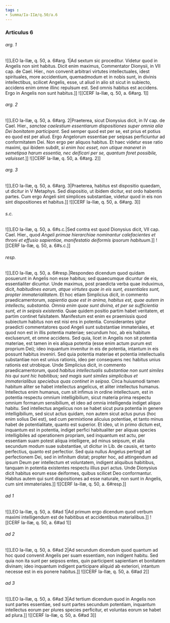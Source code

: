 ```yaml
---
tags : 
- Summa/Ia-IIæ/q.50/a.6
---
```


### Articulus 6

###### arg. 1
![[LEO Ia-IIæ, q. 50, a. 6#arg. 1|Ad sextum sic proceditur. Videtur quod in Angelis non sint habitus. Dicit enim maximus, Commentator Dionysii, in VII cap. de Cael. Hier., non convenit arbitrari virtutes intellectuales, idest spirituales, more accidentium, quemadmodum et in nobis sunt, in divinis intellectibus, scilicet Angelis, esse, ut aliud in alio sit sicut in subiecto, accidens enim omne illinc repulsum est. Sed omnis habitus est accidens. Ergo in Angelis non sunt habitus.]]
![[CERF Ia-IIæ, q. 50, a. 6#arg. 1]]

###### arg. 2
![[LEO Ia-IIæ, q. 50, a. 6#arg. 2|Praeterea, sicut Dionysius dicit, in IV cap. de Cael. Hier., *sanctae caelestium essentiarum dispositiones super omnia alia Dei bonitatem participant*. Sed semper quod est per se, est prius et potius eo quod est per aliud. Ergo Angelorum essentiae per seipsas perficiuntur ad conformitatem Dei. Non ergo per aliquos habitus. Et haec videtur esse ratio maximi, qui ibidem subdit, *si enim hoc esset, non utique maneret in semetipsa harum essentia, nec deificari per se, quantum foret possibile, valuisset*.]]
![[CERF Ia-IIæ, q. 50, a. 6#arg. 2]]

###### arg. 3
![[LEO Ia-IIæ, q. 50, a. 6#arg. 3|Praeterea, habitus est dispositio quaedam, ut dicitur in V Metaphys. Sed dispositio, ut ibidem dicitur, est ordo habentis partes. Cum ergo Angeli sint simplices substantiae, videtur quod in eis non sint dispositiones et habitus.]]
![[CERF Ia-IIæ, q. 50, a. 6#arg. 3]]

###### s.c.
![[LEO Ia-IIæ, q. 50, a. 6#s.c.|Sed contra est quod Dionysius dicit, VII cap. Cael. Hier., quod *Angeli primae hierarchiae nominantur calefacientes et throni et effusio sapientiae, manifestatio deiformis ipsorum habituum*.]]
![[CERF Ia-IIæ, q. 50, a. 6#s.c.]]

###### resp.
![[LEO Ia-IIæ, q. 50, a. 6#resp.|Respondeo dicendum quod quidam posuerunt in Angelis non esse habitus; sed quaecumque dicuntur de eis, essentialiter dicuntur. Unde maximus, post praedicta verba quae induximus, dicit, *habitudines earum, atque virtutes quae in eis sunt, essentiales sunt, propter immaterialitatem*. Et hoc etiam Simplicius dicit, in commento praedicamentorum, *sapientia quae est in anima, habitus est, quae autem in intellectu, substantia. Omnia enim quae sunt divina, et per se sufficientia sunt, et in seipsis existentia*. Quae quidem positio partim habet veritatem, et partim continet falsitatem. Manifestum est enim ex praemissis quod subiectum habitus non est nisi ens in potentia. Considerantes igitur praedicti commentatores quod Angeli sunt substantiae immateriales, et quod non est in illis potentia materiae; secundum hoc, ab eis habitum excluserunt, et omne accidens. Sed quia, licet in Angelis non sit potentia materiae, est tamen in eis aliqua potentia (esse enim actum purum est proprium Dei); ideo inquantum invenitur in eis de potentia, intantum in eis possunt habitus inveniri. Sed quia potentia materiae et potentia intellectualis substantiae non est unius rationis, ideo per consequens nec habitus unius rationis est utrobique. Unde Simplicius dicit, in commento praedicamentorum, quod *habitus intellectualis substantiae non sunt similes his qui sunt hic habitibus; sed magis sunt similes simplicibus et immaterialibus speciebus quas continet in seipsa*. Circa huiusmodi tamen habitum aliter se habet intellectus angelicus, et aliter intellectus humanus. Intellectus enim humanus, cum sit infimus in ordine intellectuum, est in potentia respectu omnium intelligibilium, sicut materia prima respectu omnium formarum sensibilium, et ideo ad omnia intelligenda indiget aliquo habitu. Sed intellectus angelicus non se habet sicut pura potentia in genere intelligibilium, sed sicut actus quidam, non autem sicut actus purus (hoc enim solius Dei est), sed cum permixtione alicuius potentiae, et tanto minus habet de potentialitate, quanto est superior. Et ideo, ut in primo dictum est, inquantum est in potentia, indiget perfici habitualiter per aliquas species intelligibiles ad operationem propriam, sed inquantum est actu, per essentiam suam potest aliqua intelligere, ad minus seipsum, et alia secundum modum suae substantiae, ut dicitur in Lib. de causis, et tanto perfectius, quanto est perfectior. Sed quia nullus Angelus pertingit ad perfectionem Dei, sed in infinitum distat; propter hoc, ad attingendum ad ipsum Deum per intellectum et voluntatem, indigent aliquibus habitibus, tanquam in potentia existentes respectu illius puri actus. Unde Dionysius dicit habitus eorum esse deiformes, quibus scilicet Deo conformantur. Habitus autem qui sunt dispositiones ad esse naturale, non sunt in Angelis, cum sint immateriales.]]
![[CERF Ia-IIæ, q. 50, a. 6#resp.]]

###### ad 1
![[LEO Ia-IIæ, q. 50, a. 6#ad 1|Ad primum ergo dicendum quod verbum maximi intelligendum est de habitibus et accidentibus materialibus.]]
![[CERF Ia-IIæ, q. 50, a. 6#ad 1]]

###### ad 2
![[LEO Ia-IIæ, q. 50, a. 6#ad 2|Ad secundum dicendum quod quantum ad hoc quod convenit Angelis per suam essentiam, non indigent habitu. Sed quia non ita sunt per seipsos entes, quin participent sapientiam et bonitatem divinam; ideo inquantum indigent participare aliquid ab exteriori, intantum necesse est in eis ponere habitus.]]
![[CERF Ia-IIæ, q. 50, a. 6#ad 2]]

###### ad 3
![[LEO Ia-IIæ, q. 50, a. 6#ad 3|Ad tertium dicendum quod in Angelis non sunt partes essentiae, sed sunt partes secundum potentiam, inquantum intellectus eorum per plures species perficitur, et voluntas eorum se habet ad plura.]]
![[CERF Ia-IIæ, q. 50, a. 6#ad 3]]

